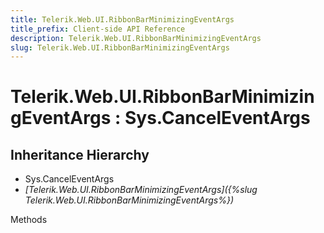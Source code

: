 ```yaml
---
title: Telerik.Web.UI.RibbonBarMinimizingEventArgs
title_prefix: Client-side API Reference
description: Telerik.Web.UI.RibbonBarMinimizingEventArgs
slug: Telerik.Web.UI.RibbonBarMinimizingEventArgs
---
```


# Telerik.Web.UI.RibbonBarMinimizingEventArgs : Sys.CancelEventArgs

## Inheritance Hierarchy

* Sys.CancelEventArgs
* *[Telerik.Web.UI.RibbonBarMinimizingEventArgs]({%slug Telerik.Web.UI.RibbonBarMinimizingEventArgs%})*


Methods

